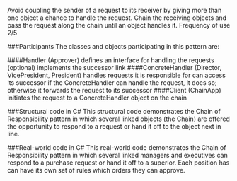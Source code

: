 Avoid coupling the sender of a request to its receiver by giving more than one object a chance to handle the request. Chain the receiving objects and pass the request along the chain until an object handles it.
Frequency of use 2/5

###Participants
The classes and objects participating in this pattern are:

####Handler   (Approver)
defines an interface for handling the requests
(optional) implements the successor link
####ConcreteHandler   (Director, VicePresident, President)
handles requests it is responsible for
can access its successor
if the ConcreteHandler can handle the request, it does so; otherwise it forwards the request to its successor
####Client   (ChainApp)
initiates the request to a ConcreteHandler object on the chain



###Structural code in C#
This structural code demonstrates the Chain of Responsibility pattern in which several linked objects (the Chain) are offered the opportunity to respond to a request or hand it off to the object next in line.

###Real-world code in C#
This real-world code demonstrates the Chain of Responsibility pattern in which several linked managers and executives can respond to a purchase request or hand it off to a superior. Each position has can have its own set of rules which orders they can approve.
